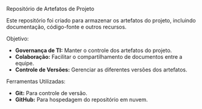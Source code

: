 Repositório de Artefatos de Projeto

Este repositório foi criado para armazenar os artefatos do projeto, incluindo documentação, código-fonte e outros recursos.

Objetivo:
- **Governança de TI:** Manter o controle dos artefatos do projeto.
- **Colaboração:** Facilitar o compartilhamento de documentos entre a equipe.
- **Controle de Versões:** Gerenciar as diferentes versões dos artefatos.

Ferramentas Utilizadas:
- **Git:** Para controle de versão.
- **GitHub:** Para hospedagem do repositório em nuvem.
